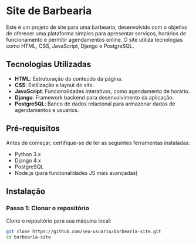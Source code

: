 # Site de Barbearia

Este é um projeto de site para uma barbearia, desenvolvido com o objetivo de oferecer uma plataforma simples para apresentar serviços, horários de funcionamento e permitir agendamentos online. O site utiliza tecnologias como HTML, CSS, JavaScript, Django e PostgreSQL.

## Tecnologias Utilizadas

- **HTML**: Estruturação do conteúdo da página.
- **CSS**: Estilização e layout do site.
- **JavaScript**: Funcionalidades interativas, como agendamento de horário.
- **Django**: Framework backend para desenvolvimento da aplicação.
- **PostgreSQL**: Banco de dados relacional para armazenar dados de agendamentos e usuários.

## Pré-requisitos

Antes de começar, certifique-se de ter as seguintes ferramentas instaladas:

- Python 3.x
- Django 4.x
- PostgreSQL
- Node.js (para funcionalidades JS mais avançadas)

## Instalação

### Passo 1: Clonar o repositório

Clone o repositório para sua máquina local:

```bash
git clone https://github.com/seu-usuario/barbearia-site.git
cd barbearia-site
